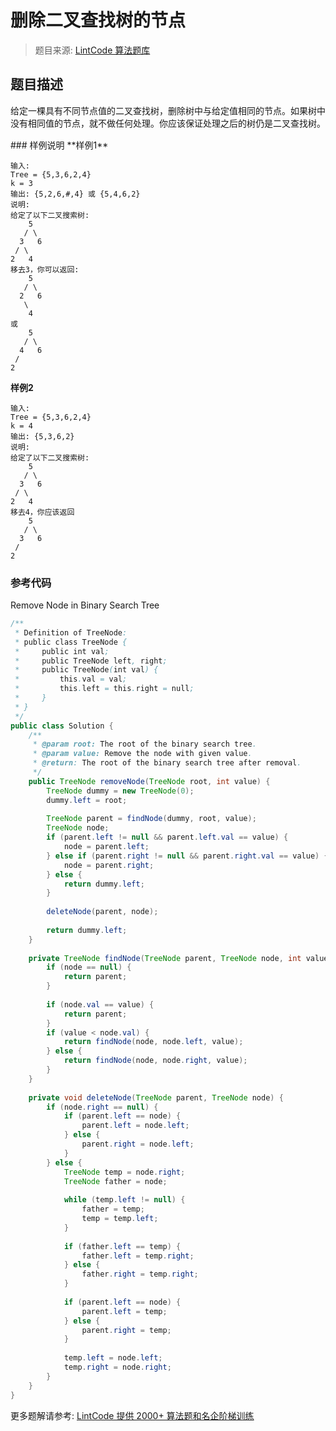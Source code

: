 # 删除二叉查找树的节点
 > 题目来源: [LintCode 算法题库](https://www.lintcode.com/problem/remove-node-in-binary-search-tree/?utm_source=sc-github-wzz)
 ## 题目描述
 <p>给定一棵具有不同节点值的二叉查找树，删除树中与给定值相同的节点。如果树中没有相同值的节点，就不做任何处理。你应该保证处理之后的树仍是<span style="line-height: 1.42857143;">二叉查找树。</span></p>
 ### 样例说明
 **样例1**

```plain
输入: 
Tree = {5,3,6,2,4}
k = 3
输出: {5,2,6,#,4} 或 {5,4,6,2}
说明:
给定了以下二叉搜索树:
    5
   / \
  3   6
 / \
2   4
移去3，你可以返回:
    5
   / \
  2   6
   \
    4
或
    5
   / \
  4   6
 /
2
```

**样例2**

```plain
输入: 
Tree = {5,3,6,2,4}
k = 4
输出: {5,3,6,2}
说明:
给定了以下二叉搜索树:
    5
   / \
  3   6
 / \
2   4
移去4，你应该返回
    5
   / \
  3   6
 /
2
```


 ### 参考代码
 Remove Node in Binary Search Tree
```java
/**
 * Definition of TreeNode:
 * public class TreeNode {
 *     public int val;
 *     public TreeNode left, right;
 *     public TreeNode(int val) {
 *         this.val = val;
 *         this.left = this.right = null;
 *     }
 * }
 */
public class Solution {
    /**
     * @param root: The root of the binary search tree.
     * @param value: Remove the node with given value.
     * @return: The root of the binary search tree after removal.
     */
    public TreeNode removeNode(TreeNode root, int value) {
        TreeNode dummy = new TreeNode(0);
        dummy.left = root;
        
        TreeNode parent = findNode(dummy, root, value);
        TreeNode node;
        if (parent.left != null && parent.left.val == value) {
            node = parent.left;
        } else if (parent.right != null && parent.right.val == value) {
            node = parent.right;
        } else {
            return dummy.left;
        }
        
        deleteNode(parent, node);
        
        return dummy.left;
    }
    
    private TreeNode findNode(TreeNode parent, TreeNode node, int value) {
        if (node == null) {
            return parent;
        }
        
        if (node.val == value) {
            return parent;
        }
        if (value < node.val) {
            return findNode(node, node.left, value);
        } else {
            return findNode(node, node.right, value);
        }
    }
    
    private void deleteNode(TreeNode parent, TreeNode node) {
        if (node.right == null) {
            if (parent.left == node) {
                parent.left = node.left;
            } else {
                parent.right = node.left;
            }
        } else {
            TreeNode temp = node.right;
            TreeNode father = node;
            
            while (temp.left != null) {
                father = temp;
                temp = temp.left;
            }
            
            if (father.left == temp) {
                father.left = temp.right;
            } else {
                father.right = temp.right;
            }
            
            if (parent.left == node) {
                parent.left = temp;
            } else {
                parent.right = temp;
            }
            
            temp.left = node.left;
            temp.right = node.right;
        }
    }
}

```
 更多题解请参考: [LintCode 提供 2000+ 算法题和名企阶梯训练](https://www.lintcode.com/problem/?utm_source=sc-github-wzz)